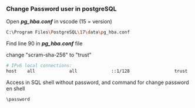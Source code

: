 ### Change Password user in postgreSQL

Open _**pg_hba.conf**_ in vscode (15 = version)

```sh
C:\Program Files\PostgreSQL\17\data\pg_hba.conf
```

Find line 90 in _**pg_hba.conf**_ file

change "scram-sha-256" to "trust"

```bash
# IPv6 local connections:
host    all             all             ::1/128                 trust
```

Access in SQL shell without password, and command for change password en shell

```bash
\password
```
